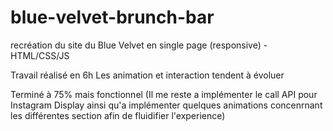 # blue-velvet-brunch-bar
recréation du site du Blue Velvet en single page (responsive) - HTML/CSS/JS

Travail réalisé en 6h
Les animation et interaction tendent à évoluer

Terminé à 75% mais fonctionnel (Il me reste a implémenter le call API pour Instagram Display ainsi qu'a implémenter quelques animations concenrnant les différentes section afin de fluidifier l'experience) 
